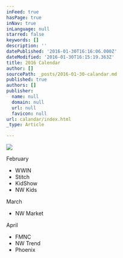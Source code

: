 ```yaml
---
inFeed: true
hasPage: true
inNav: true
inLanguage: null
starred: false
keywords: []
description: ''
datePublished: '2016-01-30T16:16:06.000Z'
dateModified: '2016-01-30T16:15:19.363Z'
title: 2016 Calendar
author: []
sourcePath: _posts/2016-01-30-calandar.md
published: true
authors: []
publisher:
  name: null
  domain: null
  url: null
  favicon: null
url: calandar/index.html
_type: Article

---
```

![](https://the-grid-user-content.s3-us-west-2.amazonaws.com/fe676bc0-c038-4433-82b3-6bce630df96c.JPG)

February

* WWIN
* Stitch
* KidShow
* NW Kids

March

* NW Market

April

* FMNC
* NW Trend
* Phoenix